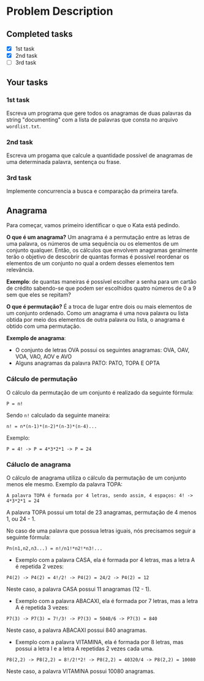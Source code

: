# Problem Description

## Completed tasks
- [X] 1st task
- [X] 2nd task
- [ ] 3rd task

## Your tasks
### 1st task
Escreva um programa que gere todos os anagramas de duas palavras da string "documenting" com
a lista de palavras que consta no arquivo `wordlist.txt`.

### 2nd task
Escreva um progama que calcule a quantidade possível de anagramas de uma determinada palavra,
sentença ou frase.

### 3rd task
Implemente concurrencia a busca e comparação da primeira tarefa.

## Anagrama
Para começar, vamos primeiro identificar o que o Kata está pedindo.

**O que é um anagrama?**
Um anagrama é a permutação entre as letras de uma palavra, os números de uma sequência ou os elementos
de um conjunto qualquer. Então, os cálculos que envolvem anagramas geralmente terão o objetivo
de descobrir de quantas formas é possível reordenar os elementos de um conjunto no qual a ordem desses
elementos tem relevância.

**Exemplo**: de quantas maneiras é possível escolher a senha para um cartão de crédito sabendo-se
que podem ser escolhidos quatro números de 0 a 9 sem que eles se repitam?

**O que é permutação?**
É a troca de lugar entre dois ou mais elementos de um conjunto ordenado. Como um anagrama é uma nova
palavra ou lista obtida por meio dos elementos de outra palavra ou lista, o anagrama é obtido com uma
permutação.

**Exemplo de anagrama**:
* O conjunto de letras OVA possui os seguintes anagramas:
OVA, OAV, VOA, VAO, AOV e AVO
* Alguns anagramas da palavra PATO:
PATO, TOPA E OPTA

### Cálculo de permutação
O cálculo da permutação de um conjunto é realizado da seguinte fórmula:
```text
P = n!
```
Sendo `n!` calculado da seguinte maneira:
```text
n! = n*(n-1)*(n-2)*(n-3)*(n-4)...
```
Exemplo:
```text
P = 4! -> P = 4*3*2*1 -> P = 24
```

### Cáluclo de anagrama
O cálculo de anagrama utiliza o cálculo da permutação de um conjunto menos ele mesmo.
Exemplo da palavra TOPA:
```text
A palavra TOPA é formada por 4 letras, sendo assim, 4 espaços: 4! -> 4*3*2*1 = 24
```
A palavra TOPA possui um total de 23 anagramas, permutação de 4 menos 1, ou 24 - 1.

No caso de uma palavra que possua letras iguais, nós precisamos seguir a seguinte fórmula:
````text
Pn(n1,n2,n3...) = n!/n1!*n2!*n3!...
````
* Exemplo com a palavra CASA, ela é formada por 4 letras, mas a letra A é repetida 2 vezes:
````text
P4(2) -> P4(2) = 4!/2! -> P4(2) = 24/2 -> P4(2) = 12
````
Neste caso, a palavra CASA possui 11 anagramas (12 - 1).

* Exemplo com a palavra ABACAXI, ela é formada por 7 letras, mas a letra A é repetida 3 vezes:
````text
P7(3) -> P7(3) = 7!/3! -> P7(3) = 5040/6 -> P7(3) = 840
````
Neste caso, a palavra ABACAXI possui 840 anagramas.

* Exemplo com a palavra VITAMINA, ela é formada por 8 letras, mas possui a letra I
e a letra A repetidas 2 vezes cada uma.
````text
P8(2,2) -> P8(2,2) = 8!/2!*2! -> P8(2,2) = 40320/4 -> P8(2,2) = 10080
````
Neste caso, a palavra VITAMINA possui 10080 anagramas.
